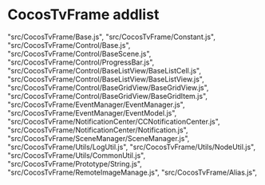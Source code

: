 # CocosTvFrame addlist

"src/CocosTvFrame/Base.js",
"src/CocosTvFrame/Constant.js",
"src/CocosTvFrame/Control/Base.js",
"src/CocosTvFrame/Control/BaseScene.js",
"src/CocosTvFrame/Control/ProgressBar.js",
"src/CocosTvFrame/Control/BaseListView/BaseListCell.js",
"src/CocosTvFrame/Control/BaseListView/BaseListView.js",
"src/CocosTvFrame/Control/BaseGridView/BaseGridView.js",
"src/CocosTvFrame/Control/BaseGridView/BaseGridItem.js",
"src/CocosTvFrame/EventManager/EventManager.js",
"src/CocosTvFrame/EventManager/EventModel.js",
"src/CocosTvFrame/NotificationCenter/CCNotificationCenter.js",
"src/CocosTvFrame/NotificationCenter/Notification.js",
"src/CocosTvFrame/SceneManager/SceneManager.js",
"src/CocosTvFrame/Utils/LogUtil.js",
"src/CocosTvFrame/Utils/NodeUtil.js",
"src/CocosTvFrame/Utils/CommonUtil.js",
"src/CocosTvFrame/Prototype/String.js",
"src/CocosTvFrame/RemoteImageManage.js",
"src/CocosTvFrame/Alias.js",